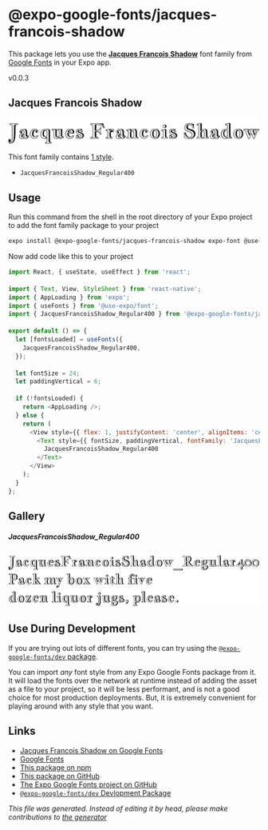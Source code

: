 # @expo-google-fonts/jacques-francois-shadow

This package lets you use the [**Jacques Francois Shadow**](https://fonts.google.com/specimen/Jacques+Francois+Shadow) font family from [Google Fonts](https://fonts.google.com/) in your Expo app.

v0.0.3

## Jacques Francois Shadow

![Jacques Francois Shadow](./font-family.png)

This font family contains [1 style](#gallery).

- `JacquesFrancoisShadow_Regular400`

## Usage

Run this command from the shell in the root directory of your Expo project to add the font family package to your project
```sh
expo install @expo-google-fonts/jacques-francois-shadow expo-font @use-expo/font
```

Now add code like this to your project
```js
import React, { useState, useEffect } from 'react';

import { Text, View, StyleSheet } from 'react-native';
import { AppLoading } from 'expo';
import { useFonts } from '@use-expo/font';
import { JacquesFrancoisShadow_Regular400 } from '@expo-google-fonts/jacques-francois-shadow';

export default () => {
  let [fontsLoaded] = useFonts({
    JacquesFrancoisShadow_Regular400,
  });

  let fontSize = 24;
  let paddingVertical = 6;

  if (!fontsLoaded) {
    return <AppLoading />;
  } else {
    return (
      <View style={{ flex: 1, justifyContent: 'center', alignItems: 'center' }}>
        <Text style={{ fontSize, paddingVertical, fontFamily: 'JacquesFrancoisShadow_Regular400' }}>
          JacquesFrancoisShadow_Regular400
        </Text>
      </View>
    );
  }
};

```

## Gallery

##### JacquesFrancoisShadow_Regular400
![JacquesFrancoisShadow_Regular400](./e4664490f27116a48b79a15fc06c1817e3669ac1d3ee0e65f80b093997b5e935.ttf.png)


## Use During Development

If you are trying out lots of different fonts, you can try using the [`@expo-google-fonts/dev` package](https://www.npmjs.com/package/@expo-google-fonts/dev).

You can import *any* font style from any Expo Google Fonts package from it. It will load the fonts
over the network at runtime instead of adding the asset as a file to your project, so it will be 
less performant, and is not a good choice for most production deployments. But, it is extremely convenient
for playing around with any style that you want.

## Links

- [Jacques Francois Shadow on Google Fonts](https://fonts.google.com/specimen/Jacques+Francois+Shadow)
- [Google Fonts](https://fonts.google.com/)
- [This package on npm](https://www.npmjs.com/package/@expo-google-fonts/jacques-francois-shadow)
- [This package on GitHub](https://github.com/expo/google-fonts/tree/master/font-packages/jacques-francois-shadow)
- [The Expo Google Fonts project on GitHub](https://github.com/expo/google-fonts)
- [`@expo-google-fonts/dev` Devlopment Package](https://github.com/expo/google-fonts/tree/master/font-packages/dev)


*This file was generated. Instead of editing it by head, please make contributions to [the generator](https://github.com/expo/google-fonts/tree/master/packages/generator)*
